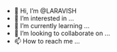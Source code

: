 - 👋 Hi, I’m @LARAVISH
- 👀 I’m interested in ...
- 🌱 I’m currently learning ...
- 💞️ I’m looking to collaborate on ...
- 📫 How to reach me ...

<!---
LARAVISH/LARAVISH is a ✨ special ✨ repository because its `README.md` (this file) appears on your GitHub profile.
You can click the Preview link to take a look at your changes.
--->

